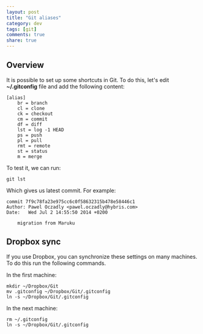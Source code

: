 ```yaml
---
layout: post
title: "Git aliases"
category: dev
tags: [git]
comments: true
share: true
---
```


## Overview

It is possible to set up some shortcuts in Git. To do this, let's edit **~/.gitconfig** file and add the following content:

    [alias]
        br = branch
        cl = clone
        ck = checkout
        cm = commit
        df = diff
        lst = log -1 HEAD
        ps = push
        pl = pull
        rmt = remote
        st = status
        m = merge

To test it, we can run:

    git lst

Which gives us latest commit. For example:

    commit 7f9c78fa23e975cc6c0f58632315b478e58446c1
    Author: Pawel Oczadly <pawel.oczadly@hybris.com>
    Date:   Wed Jul 2 14:55:50 2014 +0200

        migration from Maruku

## Dropbox sync

If you use Dropbox, you can synchronize these settings on many machines. To do this run the following commands.

In the first machine:

    mkdir ~/Dropbox/Git
    mv .gitconfig ~/Dropbox/Git/.gitconfig
    ln -s ~/Dropbox/Git/.gitconfig

In the next machine:

    rm ~/.gitconfig
    ln -s ~/Dropbox/Git/.gitconfig
